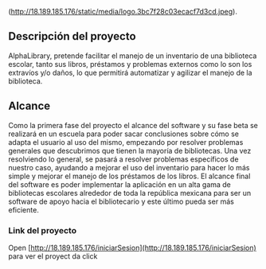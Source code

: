 (http://18.189.185.176/static/media/logo.3bc7f28c03ecacf7d3cd.jpeg).

## Descripción del proyecto

AlphaLibrary, pretende facilitar el manejo de un inventario de una biblioteca escolar, tanto sus libros, préstamos y problemas externos como lo son los extravíos y/o daños, lo que permitirá automatizar y agilizar el manejo de la biblioteca.

## Alcance
Como la primera fase del proyecto el alcance del software y su fase beta se realizará
en un escuela para poder sacar conclusiones sobre cómo se adapta el usuario al uso
del mismo, empezando por resolver problemas generales que descubrimos que tienen
la mayoría de bibliotecas. Una vez resolviendo lo general, se pasará a resolver
problemas específicos de nuestro caso, ayudando a mejorar el uso del inventario para
hacer lo más simple y mejorar el manejo de los préstamos de los libros. El alcance final
del software es poder implementar la aplicación en un alta gama de bibliotecas
escolares alrededor de toda la república mexicana para ser un software de apoyo hacia
el bibliotecario y este último pueda ser más eficiente.

### Link del proyecto


Open [http://18.189.185.176/iniciarSesion](http://18.189.185.176/iniciarSesion) para ver el proyect da click


